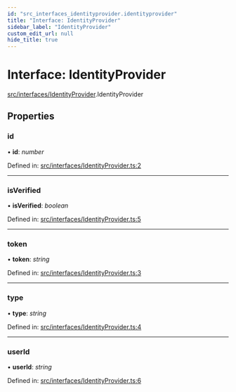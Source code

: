 ```yaml
---
id: "src_interfaces_identityprovider.identityprovider"
title: "Interface: IdentityProvider"
sidebar_label: "IdentityProvider"
custom_edit_url: null
hide_title: true
---
```


# Interface: IdentityProvider

[src/interfaces/IdentityProvider](../modules/src_interfaces_identityprovider.md).IdentityProvider

## Properties

### id

• **id**: *number*

Defined in: [src/interfaces/IdentityProvider.ts:2](https://github.com/xr3ngine/xr3ngine/blob/716a06460/packages/common/src/interfaces/IdentityProvider.ts#L2)

___

### isVerified

• **isVerified**: *boolean*

Defined in: [src/interfaces/IdentityProvider.ts:5](https://github.com/xr3ngine/xr3ngine/blob/716a06460/packages/common/src/interfaces/IdentityProvider.ts#L5)

___

### token

• **token**: *string*

Defined in: [src/interfaces/IdentityProvider.ts:3](https://github.com/xr3ngine/xr3ngine/blob/716a06460/packages/common/src/interfaces/IdentityProvider.ts#L3)

___

### type

• **type**: *string*

Defined in: [src/interfaces/IdentityProvider.ts:4](https://github.com/xr3ngine/xr3ngine/blob/716a06460/packages/common/src/interfaces/IdentityProvider.ts#L4)

___

### userId

• **userId**: *string*

Defined in: [src/interfaces/IdentityProvider.ts:6](https://github.com/xr3ngine/xr3ngine/blob/716a06460/packages/common/src/interfaces/IdentityProvider.ts#L6)
